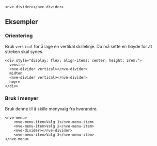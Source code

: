```html:preview
<nve-divider></nve-divider>
```

## Eksempler

### Orientering

Bruk `vertical` for å lage en vertikal skillelinje. Du må sette en høyde for at streken skal synes.

```html:preview
<div style="display: flex; align-items: center; height: 2rem;">
  venstre
  <nve-divider vertical></nve-divider>
  midten
  <nve-divider vertical></nve-divider>
  høyre
</div>
```

### Bruk i menyer

Bruk denne til å skille menyvalg fra hverandre.

```html:preview
<nve-menu>
    <nve-menu-item>Valg 1</nve-menu-item>
    <nve-menu-item>Valg 2</nve-menu-item>
    <nve-divider></nve-divider>
    <nve-menu-item>Valg 3</nve-menu-item>
</nve-menu>
```
